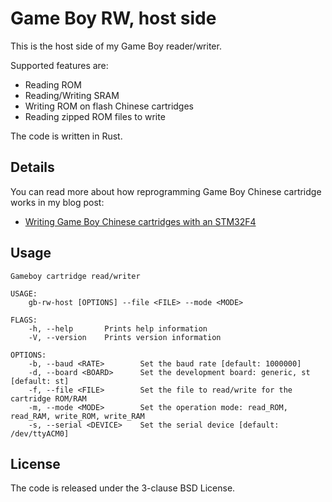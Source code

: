 # Game Boy RW, host side

This is the host side of my Game Boy reader/writer.

Supported features are:

- Reading ROM
- Reading/Writing SRAM
- Writing ROM on flash Chinese cartridges
- Reading zipped ROM files to write

The code is written in Rust.

## Details

You can read more about how reprogramming Game Boy Chinese cartridge works in my blog post:

- [Writing Game Boy Chinese cartridges with an STM32F4](https://dhole.github.io/post/gameboy_cartridge_rw_1/)

## Usage

```
Gameboy cartridge read/writer

USAGE:
    gb-rw-host [OPTIONS] --file <FILE> --mode <MODE>

FLAGS:
    -h, --help       Prints help information
    -V, --version    Prints version information

OPTIONS:
    -b, --baud <RATE>        Set the baud rate [default: 1000000]
    -d, --board <BOARD>      Set the development board: generic, st [default: st]
    -f, --file <FILE>        Set the file to read/write for the cartridge ROM/RAM
    -m, --mode <MODE>        Set the operation mode: read_ROM, read_RAM, write_ROM, write_RAM
    -s, --serial <DEVICE>    Set the serial device [default: /dev/ttyACM0]
```

## License

The code is released under the 3-clause BSD License.
